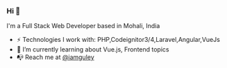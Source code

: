 ### Hi 👋

I'm a Full Stack Web Developer based in Mohali, India

- ⚡️ Technologies I work with: PHP,Codeignitor3/4,Laravel,Angular,VueJs
- 🌱 I’m currently learning about Vue.js, Frontend topics
- 📭 Reach me at [@iamguley](https://twitter.com/iamguley)


<!--
**Guley/Guley** is a ✨ _special_ ✨ repository because its `README.md` (this file) appears on your GitHub profile.

Here are some ideas to get you started:

- 🔭 I’m currently working on ...
- 🌱 I’m currently learning ...
- 👯 I’m looking to collaborate on ...
- 🤔 I’m looking for help with ...
- 💬 Ask me about ...
- 📫 How to reach me: ...
- 😄 Pronouns: ...
- ⚡ Fun fact: ...
-->
